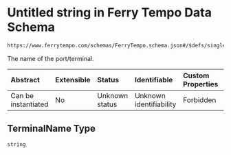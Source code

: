 # Untitled string in Ferry Tempo Data Schema

```txt
https://www.ferrytempo.com/schemas/FerryTempo.schema.json#/$defs/singlePortData/properties/TerminalName
```

The name of the port/terminal.

| Abstract            | Extensible | Status         | Identifiable            | Custom Properties | Additional Properties | Access Restrictions | Defined In                                                                           |
| :------------------ | :--------- | :------------- | :---------------------- | :---------------- | :-------------------- | :------------------ | :----------------------------------------------------------------------------------- |
| Can be instantiated | No         | Unknown status | Unknown identifiability | Forbidden         | Allowed               | none                | [FerryTempo.schema.json\*](../schemas/FerryTempo.schema.json "open original schema") |

## TerminalName Type

`string`
